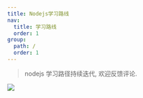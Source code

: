 ```yaml
---
title: Nodejs学习路线
nav:
  title: 学习路线
  order: 1
group:
  path: /
  order: 1
---
```


> nodejs 学习路径持续迭代, 欢迎反馈评论.

![](http://cdn.dooring.cn/dr/node.png)
